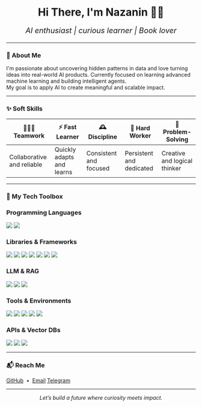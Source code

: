 
<!--
**nazaninghobadi/nazaninghobadi** is a ✨ _special_ ✨ repository because its `README.md` (this file) appears on your GitHub profile.

Here are some ideas to get you started:

- 🔭 I’m currently working on ...
- 🌱 I’m currently learning ...
- 👯 I’m looking to collaborate on ...
- 🤔 I’m looking for help with ...
- 💬 Ask me about ...
- 📫 How to reach me: ...
- 😄 Pronouns: ...
- ⚡ Fun fact: ...
-->
<h1 align="center">Hi There, I'm Nazanin 👩‍💻</h1>

<p align="center" style="font-size:20px; font-style:italic;">
  AI enthusiast | curious learner | Book lover
</p>



---
### 🌱 About Me

I'm passionate about uncovering hidden patterns in data and love turning ideas into real-world AI products.
Currently focused on learning advanced machine learning and building intelligent agents.  
My goal is to apply AI to create meaningful and scalable impact.

---

### ✨ Soft Skills

| 🧑‍🤝‍🧑 Teamwork        | ⚡ Fast Learner          | 🕰️ Discipline            | 💪 Hard Worker            | 🧠 Problem-Solving         |
|------------------------|--------------------------|---------------------------|---------------------------|-----------------------------|
| Collaborative and reliable | Quickly adapts and learns | Consistent and focused | Persistent and dedicated | Creative and logical thinker |

---
### 🧰 My Tech Toolbox

### Programming Languages
<p>
  <img src="https://img.shields.io/badge/-Python-3776AB?style=flat&logo=python&logoColor=white"/>
  <img src="https://img.shields.io/badge/-C%23-239120?style=flat&logo=c-sharp&logoColor=white"/>
</p>

### Libraries & Frameworks
<p>
  <img src="https://img.shields.io/badge/-NumPy-013243?style=flat&logo=numpy&logoColor=white"/>
  <img src="https://img.shields.io/badge/-Pandas-150458?style=flat&logo=pandas&logoColor=white"/>
  <img src="https://img.shields.io/badge/-Matplotlib-11557C?style=flat&logo=matplotlib&logoColor=white"/>
  <img src="https://img.shields.io/badge/-Plotly-3F4F75?style=flat&logo=plotly&logoColor=white"/>
  <img src="https://img.shields.io/badge/-Scikit--learn-F7931E?style=flat&logo=scikit-learn&logoColor=white"/>
  <img src="https://img.shields.io/badge/-TensorFlow-FF6F00?style=flat&logo=tensorflow&logoColor=white"/>
  <img src="https://img.shields.io/badge/-Keras-D00000?style=flat&logo=keras&logoColor=white"/>
</p>

### LLM & RAG
<p>
  <img src="https://img.shields.io/badge/-LangChain-blueviolet?style=flat"/>
  <img src="https://img.shields.io/badge/-RAG-black?style=flat"/>
  <img src="https://img.shields.io/badge/-LLMs-000000?style=flat"/>
</p>

### Tools & Environments
<p>
  <img src="https://img.shields.io/badge/-Git-F05032?style=flat&logo=git&logoColor=white"/>
  <img src="https://img.shields.io/badge/-VSCode-007ACC?style=flat&logo=visual-studio-code&logoColor=white"/>
  <img src="https://img.shields.io/badge/-Jupyter-F37626?style=flat&logo=jupyter&logoColor=white"/>
  <img src="https://img.shields.io/badge/-Google_Colab-F9AB00?style=flat&logo=googlecolab&logoColor=white"/>
  <img src="https://img.shields.io/badge/-Anaconda-44A833?style=flat&logo=anaconda&logoColor=white"/>
</p>

### APIs & Vector DBs
<p>
  <img src="https://img.shields.io/badge/-OpenAI_API-412991?style=flat&logo=openai&logoColor=white"/>
  <img src="https://img.shields.io/badge/-OpenRouter_API-gray?style=flat"/>
  <img src="https://img.shields.io/badge/-Vector_DBs-006400?style=flat"/>
</p>

---

### 📬 Reach Me

<p>
  <a href="https://github.com/nazaninghobadi">GitHub</a> &nbsp;•&nbsp;
  <a href="mailto:nazligh8383@email.com">Email</a>
  <a href="https://t.me/nazigho">Telegram</a>
</p>

---

<p align="center">
  <em>Let’s build a future where curiosity meets impact.</em>
</p>

